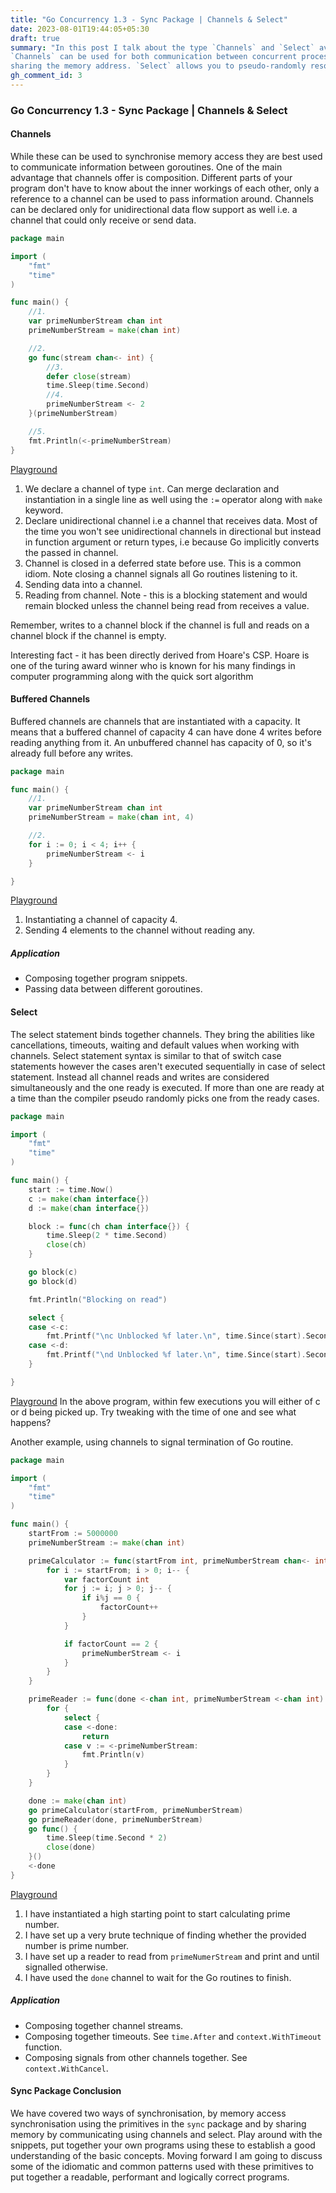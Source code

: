 ```yaml
---
title: "Go Concurrency 1.3 - Sync Package | Channels & Select"
date: 2023-08-01T19:44:05+05:30
draft: true
summary: "In this post I talk about the type `Channels` and `Select` available under the sync package. While 
`Channels` can be used for both communication between concurrent processes, they can also be used in synchronisation by 
sharing the memory address. `Select` allows you to pseudo-randomly resolve one of the available/ready case."
gh_comment_id: 3
---
```


### Go Concurrency 1.3 - Sync Package | Channels & Select
#### Channels
While these can be used to synchronise memory access they are best used to communicate information between goroutines. One of the main advantage that channels offer is composition. Different parts of your program don't have to know about the inner workings of each other, only a reference to a channel can be used to pass information around.
Channels can be declared only for unidirectional data flow support as well i.e. a channel that could only receive or send data.

```Go
package main

import (
	"fmt"
	"time"
)

func main() {
    //1.
 	var primeNumberStream chan int
	primeNumberStream = make(chan int)

    //2. 
	go func(stream chan<- int) {
		//3.
		defer close(stream)
		time.Sleep(time.Second)
		//4.
		primeNumberStream <- 2
	}(primeNumberStream)

    //5.
	fmt.Println(<-primeNumberStream)
}

```

[Playground](https://go.dev/play/p/IZxsRxaO46P)
1. We declare a channel of type `int`. Can merge declaration and instantiation in a single line as well using the `:=`  operator along with `make` keyword.
2. Declare unidirectional channel i.e a channel that receives data. Most of the time you won't see unidirectional channels in directional but instead in function argument or return types, i.e because Go implicitly converts the passed in channel.
3. Channel is closed in a deferred state before use. This is a common idiom. Note closing a channel signals all Go routines listening to it.
4. Sending data into a channel.
5. Reading from channel. Note - this is a blocking statement and would remain blocked unless the channel being read from receives a value.

Remember, writes to a channel block if the channel is full and reads on a channel block if the channel is empty.

Interesting fact - it has been directly derived from Hoare's CSP. Hoare is one of the turing award winner who is known for his many findings in computer programming along with the quick sort algorithm


#### Buffered Channels
Buffered channels are channels that are instantiated with a capacity. It means that a buffered channel of capacity 4 can have done 4 writes before reading anything from it. An unbuffered channel has capacity of 0, so it's already full before any writes.

```Go
package main

func main() {
	//1.
	var primeNumberStream chan int
	primeNumberStream = make(chan int, 4)

	//2.
	for i := 0; i < 4; i++ {
		primeNumberStream <- i
	}

}

```
[Playground](https://go.dev/play/p/QmjdeLTT7W6)
1. Instantiating a channel of capacity 4.
2. Sending 4 elements to the channel without reading any.

##### Application
- Composing together program snippets.
- Passing data between different goroutines.


#### Select
The select statement binds together channels. They bring the abilities like cancellations, timeouts, waiting and default values when working with channels. Select statement syntax is similar to that of switch case statements however the cases aren't executed sequentially in case of select statement. Instead all channel reads and writes are considered simultaneously and the one ready is executed. If more than one are ready at a time than the compiler pseudo randomly picks one from the ready cases.

```Go
package main

import (
	"fmt"
	"time"
)

func main() {
	start := time.Now()
	c := make(chan interface{})
	d := make(chan interface{})

	block := func(ch chan interface{}) {
		time.Sleep(2 * time.Second)
		close(ch)
	}

	go block(c)
	go block(d)

	fmt.Println("Blocking on read")

	select {
	case <-c:
		fmt.Printf("\nc Unblocked %f later.\n", time.Since(start).Seconds())
	case <-d:
		fmt.Printf("\nd Unblocked %f later.\n", time.Since(start).Seconds())
	}

}

```
[Playground](https://go.dev/play/p/E3Dy1GvKO_u)
In the above program, within few executions you will either of c or d being picked up. Try tweaking with the time of one and see what happens?


Another example, using channels to signal termination of Go routine.
```Go
package main

import (
	"fmt"
	"time"
)

func main() {
	startFrom := 5000000
	primeNumberStream := make(chan int)

	primeCalculator := func(startFrom int, primeNumberStream chan<- int) {
		for i := startFrom; i > 0; i-- {
			var factorCount int
			for j := i; j > 0; j-- {
				if i%j == 0 {
					factorCount++
				}
			}

			if factorCount == 2 {
				primeNumberStream <- i
			}
		}
	}

	primeReader := func(done <-chan int, primeNumberStream <-chan int) {
		for {
			select {
			case <-done:
				return
			case v := <-primeNumberStream:
				fmt.Println(v)
			}
		}
	}

	done := make(chan int)
	go primeCalculator(startFrom, primeNumberStream)
	go primeReader(done, primeNumberStream)
	go func() {
		time.Sleep(time.Second * 2)
		close(done)
	}()
	<-done
}

```
[Playground](https://go.dev/play/p/M94KV15I2p_o)

1. I have instantiated a high starting point to start calculating prime number.
2. I have set up a very brute technique of finding whether the provided number is prime number.
3. I have set up a reader to read from `primeNumerStream` and print and until signalled otherwise.
4. I have used the `done` channel to wait for the Go routines to finish.

##### Application
- Composing together channel streams.
- Composing together timeouts. See `time.After` and `context.WithTimeout` function.
- Composing signals from other channels together. See `context.WithCancel`.


#### Sync Package Conclusion
We have covered two ways of synchronisation, by memory access synchronisation using the primitives in the `sync` package and by sharing memory by communicating using channels and select. Play around with the snippets, put together your own programs using these to establish a good understanding of the basic concepts.
Moving forward I am going to discuss some of the idiomatic and common patterns used with these primitives to put together a readable, performant and logically correct programs. 